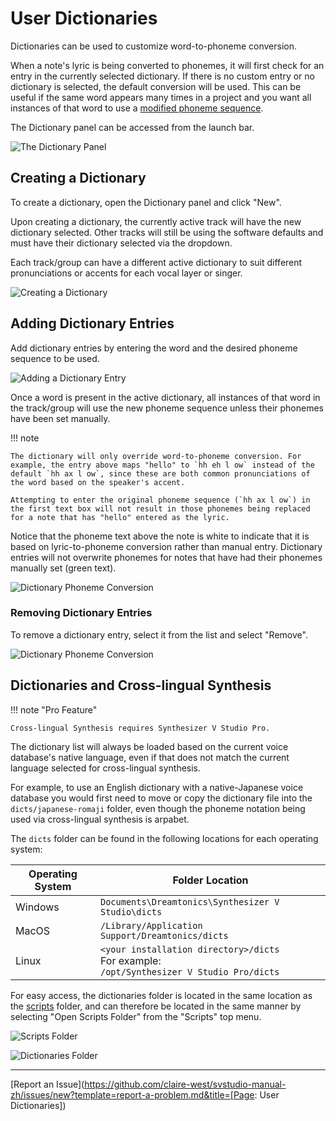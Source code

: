 # User Dictionaries

Dictionaries can be used to customize word-to-phoneme conversion.

When a note's lyric is being converted to phonemes, it will first check for an entry in the currently selected dictionary. If there is no custom entry or no dictionary is selected, the default conversion will be used. This can be useful if the same word appears many times in a project and you want all instances of that word to use a [modified phoneme sequence](../note-properties/editing-phonemes.md#changing-a-notes-phonemes).

The Dictionary panel can be accessed from the launch bar.

![The Dictionary Panel](../img/advanced/dictionary-panel.png)

## Creating a Dictionary

To create a dictionary, open the Dictionary panel and click "New".

Upon creating a dictionary, the currently active track will have the new dictionary selected. Other tracks will still be using the software defaults and must have their dictionary selected via the dropdown.

Each track/group can have a different active dictionary to suit different pronunciations or accents for each vocal layer or singer.

![Creating a Dictionary](../img/advanced/dictionary-new.png)

## Adding Dictionary Entries

Add dictionary entries by entering the word and the desired phoneme sequence to be used.

![Adding a Dictionary Entry](../img/advanced/dictionary-new-entry.png)

Once a word is present in the active dictionary, all instances of that word in the track/group will use the new phoneme sequence unless their phonemes have been set manually.

!!! note

    The dictionary will only override word-to-phoneme conversion. For example, the entry above maps "hello" to `hh eh l ow` instead of the default `hh ax l ow`, since these are both common pronunciations of the word based on the speaker's accent.

    Attempting to enter the original phoneme sequence (`hh ax l ow`) in the first text box will not result in those phonemes being replaced for a note that has "hello" entered as the lyric.

Notice that the phoneme text above the note is white to indicate that it is based on lyric-to-phoneme conversion rather than manual entry. Dictionary entries will not overwrite phonemes for notes that have had their phonemes manually set (green text).

![Dictionary Phoneme Conversion](../img/advanced/dictionary-conversion.png)

### Removing Dictionary Entries

To remove a dictionary entry, select it from the list and select "Remove".

![Dictionary Phoneme Conversion](../img/advanced/dictionary-remove.png)

## Dictionaries and Cross-lingual Synthesis

!!! note "Pro Feature"

    Cross-lingual Synthesis requires Synthesizer V Studio Pro.

The dictionary list will always be loaded based on the current voice database's native language, even if that does not match the current language selected for cross-lingual synthesis.

For example, to use an English dictionary with a native-Japanese voice database you would first need to move or copy the dictionary file into the `dicts/japanese-romaji` folder, even though the phoneme notation being used via cross-lingual synthesis is arpabet.

The `dicts` folder can be found in the following locations for each operating system:

|Operating System|Folder Location|
|---|---|
|Windows|`Documents\Dreamtonics\Synthesizer V Studio\dicts`|
|MacOS|`/Library/Application Support/Dreamtonics/dicts`|
|Linux|`<your installation directory>/dicts`<br/>For example:<br/>`/opt/Synthesizer V Studio Pro/dicts`|

For easy access, the dictionaries folder is located in the same location as the [scripts]() folder, and can therefore be located in the same manner by selecting "Open Scripts Folder" from the "Scripts" top menu.

![Scripts Folder](../img/advanced/scripts-open-folder.png)

![Dictionaries Folder](../img/advanced/dicts-folder.png)

---

[Report an Issue](https://github.com/claire-west/svstudio-manual-zh/issues/new?template=report-a-problem.md&title=[Page: User Dictionaries])